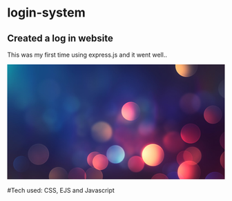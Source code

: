 # login-system

## Created a log in website 
This was my first time using express.js and it went well..

![photo](/public/assets/istockphoto-1182650732-170667a.jpg)




#Tech used: CSS, EJS and Javascript





